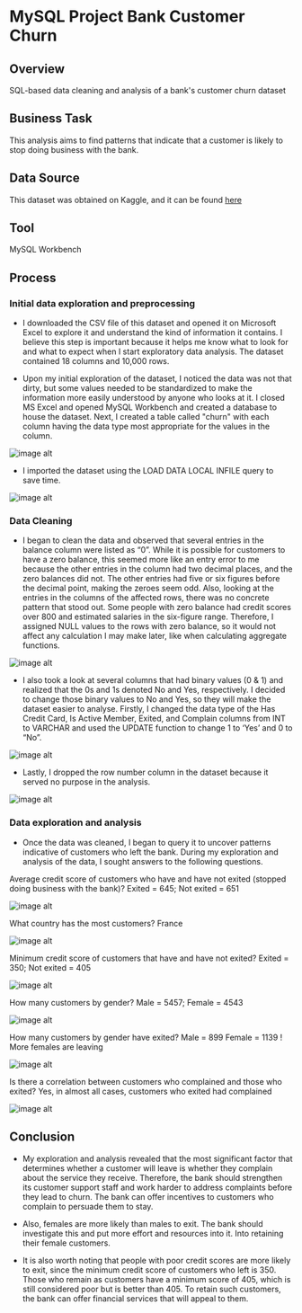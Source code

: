 # MySQL Project Bank Customer Churn

## Overview

SQL-based data cleaning and analysis of a bank's customer churn dataset

## Business Task

This analysis aims to find patterns that indicate that a customer is likely to stop doing business with the bank.

## Data Source

This dataset was obtained on Kaggle, and it can be found [here](https://www.kaggle.com/datasets/radheshyamkollipara/bank-customer-churn)

## Tool

MySQL Workbench

## Process

### Initial data exploration and preprocessing

* I downloaded the CSV file of this dataset and opened it on Microsoft Excel to explore it and understand the kind of information it contains. I believe this step is important because it helps me know what to look for and what to expect when I start exploratory data analysis. The dataset contained 18 columns and 10,000 rows.

* Upon my initial exploration of the dataset, I noticed the data was not that dirty, but some values needed to be standardized to make the information more easily understood by anyone who looks at it. I closed MS Excel and opened MySQL Workbench and created a database to house the dataset. Next, I created a table called "churn" with each column having the data type most appropriate for the values in the column.

![image alt](https://github.com/jefferyokpala/MySQL-Project-Bank-Customer-Churn/blob/main/images/image6.png?raw=true)

* I imported the dataset using the LOAD DATA LOCAL INFILE query to save time.

![image alt](https://github.com/jefferyokpala/MySQL-Project-Bank-Customer-Churn/blob/main/images/image10.png?raw=true)

### Data Cleaning

* I began to clean the data and observed that several entries in the balance column were listed as “0”. While it is possible for customers to have a zero balance, this seemed more like an entry error to me because the other entries in the column had two decimal places, and the zero balances did not. The other entries had five or six figures before the decimal point, making the zeroes seem odd. Also, looking at the entries in the columns of the affected rows, there was no concrete pattern that stood out. Some people with zero balance had credit scores over 800 and estimated salaries in the six-figure range. Therefore, I assigned NULL values to the rows with zero balance, so it would not affect any calculation I may make later, like when calculating aggregate functions.

![image alt](https://github.com/jefferyokpala/MySQL-Project-Bank-Customer-Churn/blob/main/images/image3.png?raw=true)

* I also took a look at several columns that had binary values (0 & 1) and realized that the 0s and 1s denoted No and Yes, respectively. I decided to change those binary values to No and Yes, so they will make the dataset easier to analyse. Firstly, I changed the data type of the Has Credit Card, Is Active Member, Exited, and Complain columns from INT to VARCHAR and used the UPDATE function to change 1 to ‘Yes’ and 0 to “No”.

![image alt](https://github.com/jefferyokpala/MySQL-Project-Bank-Customer-Churn/blob/main/images/image1.png?raw=true)

* Lastly, I dropped the row number column in the dataset because it served no purpose in the analysis.

![image alt](https://github.com/jefferyokpala/MySQL-Project-Bank-Customer-Churn/blob/main/images/image4.png?raw=true)

### Data exploration and analysis

* Once the data was cleaned, I began to query it to uncover patterns indicative of customers who left the bank. During my exploration and analysis of the data, I sought answers to the following questions.

Average credit score of customers who have and have not exited (stopped doing business with the bank)? Exited = 645; Not exited = 651

![image alt](https://github.com/jefferyokpala/MySQL-Project-Bank-Customer-Churn/blob/main/images/image11.png?raw=true)

What country has the most customers? France

![image alt](https://github.com/jefferyokpala/MySQL-Project-Bank-Customer-Churn/blob/main/images/image2.png?raw=true)

Minimum credit score of customers that have and have not exited? Exited = 350; Not exited = 405

![image alt](https://github.com/jefferyokpala/MySQL-Project-Bank-Customer-Churn/blob/main/images/image5.png?raw=true)

How many customers by gender? Male = 5457; Female = 4543

![image alt](https://github.com/jefferyokpala/MySQL-Project-Bank-Customer-Churn/blob/main/images/image9.png?raw=true)

How many customers by gender have exited? Male = 899 Female = 1139  ! More females are leaving

![image alt](https://github.com/jefferyokpala/MySQL-Project-Bank-Customer-Churn/blob/main/images/image8.png?raw=true)

Is there a correlation between customers who complained and those who exited? Yes, in almost all cases, customers who exited had complained

![image alt](https://github.com/jefferyokpala/MySQL-Project-Bank-Customer-Churn/blob/main/images/image7.png?raw=true)

## Conclusion

* My exploration and analysis revealed that the most significant factor that determines whether a customer will leave is whether they complain about the service they receive. Therefore, the bank should strengthen its customer support staff and work harder to address complaints before they lead to churn. The bank can offer incentives to customers who complain to persuade them to stay.

* Also, females are more likely than males to exit. The bank should investigate this and put more effort and resources into it. Into retaining their female customers.

* It is also worth noting that people with poor credit scores are more likely to exit, since the minimum credit score of customers who left is 350.  Those who remain as customers have a minimum score of 405, which is still considered poor but is better than 405. To retain such customers, the bank can offer financial services that will appeal to them.



